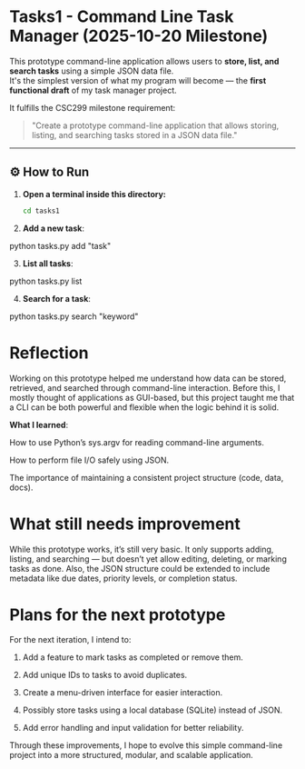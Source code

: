 # Tasks1 - Command Line Task Manager (2025-10-20 Milestone)

This prototype command-line application allows users to **store, list, and search tasks** using a simple JSON data file.  
It's the simplest version of what my program will become — the **first functional draft** of my task manager project.

It fulfills the CSC299 milestone requirement:

> "Create a prototype command-line application that allows storing, listing, and searching tasks stored in a JSON data file."

---

## ⚙️ How to Run

1. **Open a terminal inside this directory:**
   ```bash
   cd tasks1

2. **Add a new task**:

python tasks.py add "task"

3. **List all tasks**:

python tasks.py list

4. **Search for a task**:

python tasks.py search "keyword"


# Reflection 

Working on this prototype helped me understand how data can be stored, retrieved, and searched through command-line interaction.
Before this, I mostly thought of applications as GUI-based, but this project taught me that a CLI can be both powerful and flexible when the logic behind it is solid.

**What I learned**:

How to use Python’s sys.argv for reading command-line arguments.

How to perform file I/O safely using JSON.

The importance of maintaining a consistent project structure (code, data, docs).

# What still needs improvement

While this prototype works, it’s still very basic.
It only supports adding, listing, and searching — but doesn’t yet allow editing, deleting, or marking tasks as done.
Also, the JSON structure could be extended to include metadata like due dates, priority levels, or completion status.

# Plans for the next prototype

For the next iteration, I intend to:

  1. Add a feature to mark tasks as completed or remove them.

  2. Add unique IDs to tasks to avoid duplicates.

  3. Create a menu-driven interface for easier interaction.

  4. Possibly store tasks using a local database (SQLite) instead of JSON.

  5. Add error handling and input validation for better reliability.

Through these improvements, I hope to evolve this simple command-line project into a more structured, modular, and scalable application.
